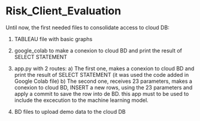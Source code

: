 # Risk_Client_Evaluation

Until now, the first needed files to consolidate access to cloud DB:

1) TABLEAU file with basic graphs

2) google_colab to make a conexion to cloud BD and print the result of SELECT STATEMENT

3) app.py with 2 routes:
    a)  The first one,  makes a conexion to cloud BD and print the result of SELECT STATEMENT (it was used the code added in Google Colab file)
    b)  The second one, receives 23 parameters, makes a conexion to cloud BD, INSERT a new rows, using the 23 parameters and apply a commit to save the row into de BD.
        this app must to be used to include the excecution to the machine learning model.

4) BD files to upload demo data to the cloud DB
